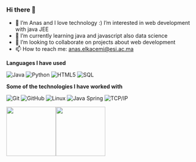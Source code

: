 ### Hi there 👋


- 👀 I’m Anas and I love technology :) I’m interested in web development with java JEE 
- 🌱 I’m currently learning java and javascript also data science
- 💞️ I’m looking to collaborate on projects about web development
- 📫 How to reach me: anas.elkacemi@esi.ac.ma

**Languages I have used**

![Java](https://img.shields.io/badge/-Java-000000?style=flat&logo=Java&logoColor=007396)
![Python](https://img.shields.io/badge/-Python-000000?style=flat&logo=python)
![HTML5](https://img.shields.io/badge/-HTML5-000000?style=flat&logo=HTML5)
![SQL](https://img.shields.io/badge/-SQL-000000?style=flat&logo=MySQL)


**Some of the technologies I have worked with**

![Git](https://img.shields.io/badge/-Git-000000?style=flat&logo=git&logoColor=F05032)
![GitHub](https://img.shields.io/badge/-GitHub-000000?style=flat&logo=github&logoColor=FFFFFF)
![Linux](https://img.shields.io/badge/-Linux-000000?style=flat&logo=linux&logoColor=FCC624)
![Java Spring](https://img.shields.io/badge/-Spring-000000?style=flat&logo=spring&logoColor=6DB33F)
![TCP/IP](https://img.shields.io/badge/-TCP/IP-000000?style=flat&logo=cisco&logoColor=white)



<img align="" height='130px' src="https://github-readme-stats.vercel.app/api?username=2lkacemi&hide_title=true&show_icons=true&include_all_commits=true&line_height=21&bg_color=0,EC6C6C,FFD479,FFFC79,73FA79&theme=graywhite" /><img align="" height='130px' src="https://github-readme-stats.vercel.app/api/top-langs/?username=2lkacemi&hide_title=true&layout=compact&bg_color=0,73FA79,73FDFF,7A81FF&theme=graywhite" />


